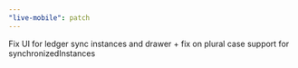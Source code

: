 ```yaml
---
"live-mobile": patch
---
```


Fix UI for ledger sync instances and drawer + fix on plural case support for synchronizedInstances

